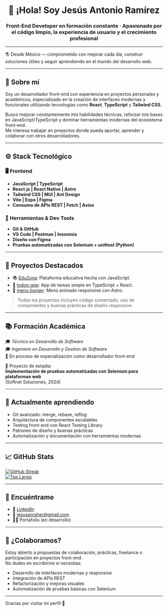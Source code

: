 <h1 align="center">👋 ¡Hola! Soy Jesús Antonio Ramírez</h1>

<h3 align="center">Front-End Developer en formación constante · Apasionado por el código limpio, la experiencia de usuario y el crecimiento profesional</h3>

---

🌎 Desde México — comprometido con mejorar cada día, construir soluciones útiles y seguir aprendiendo en el mundo del desarrollo web.

---

## 💼 Sobre mí

Soy un desarrollador front-end con experiencia en proyectos personales y académicos, especializado en la creación de interfaces modernas y funcionales utilizando tecnologías como **React**, **TypeScript** y **Tailwind CSS**.

Busco mejorar constantemente mis habilidades técnicas, reforzar mis bases en JavaScript/TypeScript y dominar herramientas modernas del ecosistema front-end.  
Me interesa trabajar en proyectos donde pueda aportar, aprender y colaborar con otros desarrolladores.

---

## ⚙️ Stack Tecnológico

### 🖥️ Frontend
- **JavaScript | TypeScript**
- **React.js | React Native | Astro**
- **Tailwind CSS | MUI | Ant Design**
- **Vite | Expo | Figma**
- **Consumo de APIs REST | Fetch | Axios**


### 🔧 Herramientas & Dev Tools
- **Git & GitHub**
- **VS Code | Postman | Insomnia**
- **Diseño con Figma**
- **Pruebas automatizadas con Selenium + unittest (Python)**

---

## 🚀 Proyectos Destacados

- 📚 [EduZona](https://github.com/JesusAntonioRH/EduZona): Plataforma educativa hecha con JavaScript.
- 📝 [todoo-app](https://github.com/JesusAntonioRH/todoo-app): App de tareas simple en TypeScript + React.
- 🍔 [menu-burger](https://github.com/JesusAntonioRH/menu-burger): Menú animado responsive con Astro.

> Todos los proyectos incluyen código comentado, uso de componentes y buenas prácticas de diseño responsive.

---

## 📚 Formación Académica

🎓 *Técnico en Desarrollo de Software*  
🎓 *Ingeniero en Desarrollo y Gestion de Software*  
🎯 En proceso de especialización como desarrollador front-end

🧪 Proyecto de estadía:  
**Implementación de pruebas automatizadas con Selenium para plataformas web**  
(Softnet Soluciones, 2024)

---

## 🌱 Actualmente aprendiendo

- Git avanzado: merge, rebase, reflog
- Arquitectura de componentes escalables
- Testing front-end con React Testing Library
- Patrones de diseño y buenas prácticas
- Automatización y documentación con herramientas modernas

---

## 📈 GitHub Stats

[![GitHub Streak](https://github-readme-streak-stats.herokuapp.com/?user=JesusAntonioRH&theme=tokyonight)](https://git.io/streak-stats)  
[![Top Langs](https://github-readme-stats.vercel.app/api/top-langs/?username=JesusAntonioRH&layout=compact&theme=tokyonight)](https://github.com/anuraghazra/github-readme-stats)

---

## 🔗 Encuéntrame

- 💼 [LinkedIn](www.linkedin.com/in/jesús-antonio-ramirez-hernandez-a0b47627b)
- 💌 jesusanraher@gmail.com
- 🧑‍💻 Portafolio (en desarrollo)

---

## 🤝 ¿Colaboramos?

Estoy abierto a propuestas de colaboración, prácticas, freelance o participación en proyectos front-end.  
No dudes en escribirme si necesitas:

- Desarrollo de interfaces modernas y responsive
- Integración de APIs REST
- Refactorización y mejoras visuales
- Automatización de pruebas básicas con Selenium

---

Gracias por visitar mi perfil 🚀
